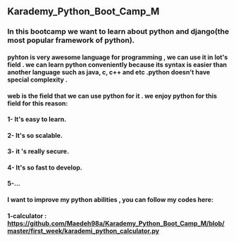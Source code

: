## Karademy_Python_Boot_Camp_M
### In this bootcamp we want to learn about python and django(the most popular framework of python).
#### pyhton is very awesome language for programming , we can use it in lot's field . we can learn python conveniently because its syntax is easier than another language such as java, c, c++ and etc .python doesn't have special complexity .
#### web is the field that we can use python for it . we enjoy python for this field for this reason:
#### 1- It's easy to learn.
#### 2- It's so scalable.
#### 3- it 's really secure.
#### 4- It's so fast to develop.
#### 5-...

#### I want to improve my python abilities , you can follow my codes here:
#### 1-calculator :  https://github.com/Maedeh98a/Karademy_Python_Boot_Camp_M/blob/master/first_week/karademi_python_calculator.py
